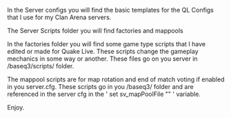 In the Server configs you will find the basic templates for the QL Configs that I use for my Clan Arena servers.

The Server Scripts folder you will find factories and mappools

In the factories folder you will find some game type scripts that I have edited or made for Quake Live. These scripts change the gameplay mechanics in some way or another. These files go on you server in /baseq3/scripts/ folder.

The mappool scripts are for map rotation and end of match voting if enabled in you server.cfg. These scripts go in you /baseq3/ folder and are referenced in the server cfg in the ' set sv_mapPoolFile "" ' variable.


Enjoy.
